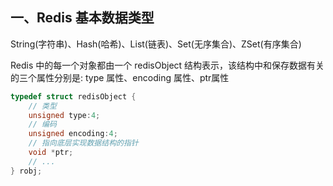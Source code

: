 ## 一、Redis 基本数据类型
String(字符串)、Hash(哈希)、List(链表)、Set(无序集合)、ZSet(有序集合)

Redis 中的每一个对象都由一个 redisObject 结构表示，该结构中和保存数据有关的三个属性分别是:
type 属性、encoding 属性、ptr属性

```c
typedef struct redisObject {
    // 类型
    unsigned type:4;
    // 编码
    unsigned encoding:4;
    // 指向底层实现数据结构的指针
    void *ptr;
    // ...
} robj;
```

